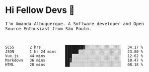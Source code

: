 # Hi Fellow Devs :wave:
   
<p>
  <samp>
    I'm Amanda Albuquerque. A Software developer and Open Source Enthusiast from São Paulo.
  </samp>

  
<!--   [![Twitter Follow](https://img.shields.io/twitter/follow/alalbux?style=social)](https://www.twitter.com/alalbux)
  [![Linkedin Badge](https://img.shields.io/badge/-alalbux-blue?style=flat-square&logo=Linkedin&logoColor=white&link=https://www.linkedin.com/in/alalbux/)](https://www.linkedin.com/in/alalbux/)
  [![Medium Badge](https://img.shields.io/badge/-alalbux-black?style=flat-square&logo=Medium&logoColor=white&link=https://medium.com/@alalbux)](https://medium.com/@alalbux) -->
</p>

  <br/>
  

<!--START_SECTION:waka-->
```text
SCSS       2 hrs           ████████▓░░░░░░░░░░░░░░░░   34.17 % 
JSON       1 hr 24 mins    ██████░░░░░░░░░░░░░░░░░░░   23.80 % 
Vue.js     44 mins         ███░░░░░░░░░░░░░░░░░░░░░░   12.62 % 
Markdown   36 mins         ██▓░░░░░░░░░░░░░░░░░░░░░░   10.47 % 
HTML       28 mins         ██░░░░░░░░░░░░░░░░░░░░░░░   08.18 % 
```
<!--END_SECTION:waka-->


